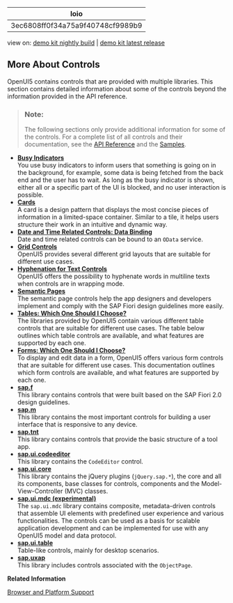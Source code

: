 <!-- loio3ec6808ff0f34a75a9f40748cf9989b9 -->

| loio |
| -----|
| 3ec6808ff0f34a75a9f40748cf9989b9 |

<div id="loio">

view on: [demo kit nightly build](https://sdk.openui5.org/nightly/#/topic/3ec6808ff0f34a75a9f40748cf9989b9) | [demo kit latest release](https://sdk.openui5.org/topic/3ec6808ff0f34a75a9f40748cf9989b9)</div>

## More About Controls

OpenUI5 contains controls that are provided with multiple libraries. This section contains detailed information about some of the controls beyond the information provided in the API reference.

> ### Note:  
> The following sections only provide additional information for some of the controls. For a complete list of all controls and their documentation, see the [API Reference](https://sdk.openui5.org/api) and the [Samples](https://sdk.openui5.org/controls). 

-   **[Busy Indicators](Busy_Indicators_0dd2110.md "You use busy indicators to inform users that something is going on in the background,
		for example, some data is being fetched from the back end and the user has to wait. As long
		as the busy indicator is shown, either all or a specific part of the UI is blocked, and no
		user interaction is possible.")**  
You use busy indicators to inform users that something is going on in the background, for example, some data is being fetched from the back end and the user has to wait. As long as the busy indicator is shown, either all or a specific part of the UI is blocked, and no user interaction is possible.
-   **[Cards](Cards_5b46b03.md "A card is a design pattern that displays the most concise pieces of information in a
		limited-space container. Similar to a tile, it helps users structure their work in an
		intuitive and dynamic way.")**  
A card is a design pattern that displays the most concise pieces of information in a limited-space container. Similar to a tile, it helps users structure their work in an intuitive and dynamic way.
-   **[Date and Time Related Controls: Data Binding](Date_and_Time_Related_Controls_Data_Binding_e1ddc69.md "Date and time related controls can be bound to an OData service.")**  
Date and time related controls can be bound to an `OData` service.
-   **[Grid Controls](Grid_Controls_32d4b9c.md "OpenUI5 provides several
		different grid layouts that are suitable for different use cases.")**  
OpenUI5 provides several different grid layouts that are suitable for different use cases.
-   **[Hyphenation for Text Controls](Hyphenation_for_Text_Controls_6322164.md "OpenUI5 offers the
		possibility to hyphenate words in multiline texts when controls are in wrapping
		mode.")**  
OpenUI5 offers the possibility to hyphenate words in multiline texts when controls are in wrapping mode.
-   **[Semantic Pages](Semantic_Pages_84f3d52.md "The semantic page controls help the app designers and developers implement and comply
		with the SAP Fiori design guidelines more easily.")**  
The semantic page controls help the app designers and developers implement and comply with the SAP Fiori design guidelines more easily.
-   **[Tables: Which One Should I Choose?](Tables_Which_One_Should_I_Choose_148892f.md "The libraries provided by OpenUI5 contain various
		different table controls that are suitable for different use cases. The table below outlines
		which table controls are available, and what features are supported by each one.")**  
The libraries provided by OpenUI5 contain various different table controls that are suitable for different use cases. The table below outlines which table controls are available, and what features are supported by each one.
-   **[Forms: Which One Should I Choose?](Forms_Which_One_Should_I_Choose_d1d8eb0.md "To display and edit data in a form, OpenUI5 offers various form
		controls that are suitable for different use cases. This documentation outlines which form
		controls are available, and what features are supported by each one. ")**  
To display and edit data in a form, OpenUI5 offers various form controls that are suitable for different use cases. This documentation outlines which form controls are available, and what features are supported by each one.
-   **[sap.f](sap_f_0b455b0.md "This library contains controls that were built based on the SAP Fiori 2.0 design
		guidelines.")**  
This library contains controls that were built based on the SAP Fiori 2.0 design guidelines.
-   **[sap.m](sap_m_48d9390.md "This library contains the most important controls for building a user interface that
		is responsive to any device.")**  
This library contains the most important controls for building a user interface that is responsive to any device.
-   **[sap.tnt](sap_tnt_d8374d5.md "This library contains controls that provide the basic structure of a tool
		app.")**  
This library contains controls that provide the basic structure of a tool app.
-   **[sap.ui.codeeditor](sap_ui_codeeditor_2832a13.md "This library contains the CodeEditor control.")**  
This library contains the `CodeEditor` control.
-   **[sap.ui.core](sap_ui_core_72227f8.md "This library contains the jQuery plugins (jQuery.sap.*), the core
		and all its components, base classes for controls, components and the Model-View-Controller
		(MVC) classes.")**  
This library contains the jQuery plugins \(`jQuery.sap.*`\), the core and all its components, base classes for controls, components and the Model-View-Controller \(MVC\) classes.
-   **[sap.ui.mdc \(experimental\)](sap_ui_mdc_experimental_1dd2aa9.md "The sap.ui.mdc library contains composite, metadata-driven controls
		that assemble UI elements with predefined user experience and various functionalities. The
		controls can be used as a basis for scalable application development and can be implemented
		for use with any OpenUI5 model
		and data protocol. ")**  
The `sap.ui.mdc` library contains composite, metadata-driven controls that assemble UI elements with predefined user experience and various functionalities. The controls can be used as a basis for scalable application development and can be implemented for use with any OpenUI5 model and data protocol.
-   **[sap.ui.table](sap_ui_table_08197fa.md " Table-like controls, mainly for desktop scenarios.")**  
 Table-like controls, mainly for desktop scenarios.
-   **[sap.uxap](sap_uxap_de71337.md "This library includes controls associated with the
		ObjectPage.")**  
This library includes controls associated with the `ObjectPage`.

**Related Information**  


[Browser and Platform Support](Browser_and_Platform_Support_74b59ef.md "Here you can find information on the browser and platform support for the OpenUI5 libraries on iOS, Android, macOS, and Windows platforms.")

